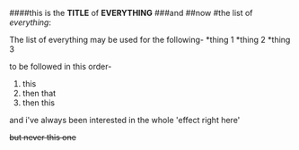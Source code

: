 ####this is the **TITLE** of **EVERYTHING**
###and
##now
#the list of *everything*:

The list of everything may be used for the following-
*thing 1
*thing 2
*thing 3

to be followed in this order-
1. this
2. then that
3. then this

and i've always been interested in the whole 'effect right here'

~~but never this one~~


